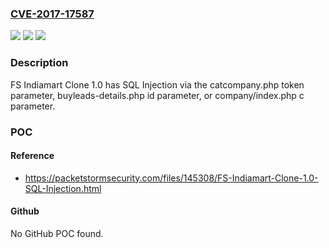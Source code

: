 ### [CVE-2017-17587](https://cve.mitre.org/cgi-bin/cvename.cgi?name=CVE-2017-17587)
![](https://img.shields.io/static/v1?label=Product&message=n%2Fa&color=blue)
![](https://img.shields.io/static/v1?label=Version&message=n%2Fa&color=blue)
![](https://img.shields.io/static/v1?label=Vulnerability&message=n%2Fa&color=brighgreen)

### Description

FS Indiamart Clone 1.0 has SQL Injection via the catcompany.php token parameter, buyleads-details.php id parameter, or company/index.php c parameter.

### POC

#### Reference
- https://packetstormsecurity.com/files/145308/FS-Indiamart-Clone-1.0-SQL-Injection.html

#### Github
No GitHub POC found.

